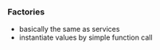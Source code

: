 ### Factories

* basically the same as services <!-- .element: class="fragment" -->
* instantiate values by simple function call <!-- .element: class="fragment" -->
